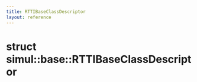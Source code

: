 ```yaml
---
title: RTTIBaseClassDescriptor
layout: reference
---
```

struct simul::base::RTTIBaseClassDescriptor
===
